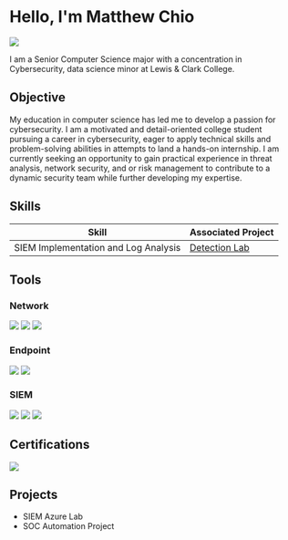 # Hello, I'm Matthew Chio
<a href="https://www.linkedin.com/in/matthew-chio-349832252/"><img src="https://img.shields.io/badge/-LinkedIn-0072b1?&style=for-the-badge&logo=linkedin&logoColor=white" /></a>

I am a Senior Computer Science major with a concentration in Cybersecurity, data science minor at Lewis & Clark College.

## Objective

My education in computer science has led me to develop a passion for cybersecurity. I am a motivated and detail-oriented college student pursuing a career in cybersecurity, eager to apply technical skills and problem-solving abilities in attempts to land a hands-on internship. I am currently seeking an opportunity to gain practical experience in threat analysis, network security, and or risk management to contribute to a dynamic security team while further developing my expertise.

## Skills


| Skill                                         | Associated Project         |
|-----------------------------------------------|----------------------------|
| SIEM Implementation and Log Analysis          | <a href="https://github.com/Macheeeeto/AzureSentinal-Lab">Detection Lab</a>|

## Tools

### Network
<div>
    <img src="https://img.shields.io/badge/-Wireshark-1679A7?&style=for-the-badge&logo=Wireshark&logoColor=white" />
    <img src="https://img.shields.io/badge/-Suricata-EF3B2D?&style=for-the-badge&logo=Suricata&logoColor=white" />
    <img src="https://img.shields.io/badge/-Zeek-777BB4?&style=for-the-badge&logo=Zeek&logoColor=white" />
</div>

### Endpoint
<div>
    <img src="https://img.shields.io/badge/-Microsoft_Defender_for_Endpoint-00A4EF?&style=for-the-badge&logo=Microsoft&logoColor=white" />
    <img src="https://img.shields.io/badge/-Velociraptor-4B275F?&style=for-the-badge&logo=Velociraptor&logoColor=white" />
</div>

### SIEM
<div>
    <img src="https://img.shields.io/badge/-Microsoft_Sentinel-0078D4?&style=for-the-badge&logo=Microsoft&logoColor=white" />
    <img src="https://img.shields.io/badge/-Splunk-000000?&style=for-the-badge&logo=Splunk&logoColor=white" />
    <img src="https://img.shields.io/badge/-Elastic-005571?&style=for-the-badge&logo=Elastic&logoColor=white" />
</div>

## Certifications
<div>
<img src="https://img.shields.io/badge/-Google-4285F4?&style=for-the-badge&logo=Google&logoColor=white" />

</div>

## Projects
- SIEM Azure Lab
- SOC Automation Project
